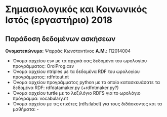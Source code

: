 # Σημασιολογικός και Κοινωνικός Ιστός (εργαστήριο) 2018
## Παράδοση δεδομένων ασκήσεων

**Ονοματεπώνυμο:** Ψαρράς Κωνσταντίνος
**Α.Μ.:** Π2014004

* Όνομα αρχείου csv με τα αρχικά σας δεδομένα του ωρολογίου προγράμματος: OrolProg.csv
* Όνομα αρχείου ntriples με τα δεδομένα RDF του ωρολογίου προγράμματος: rdfntout.nt
* Όνομα αρχείου προγράμματος python με το οποίο κατασκευάσατε τα δεδομένα RDF: rdfdatamaker.py (+rdfntmaker.py?)
* Όνομα αρχείου turtle με το λεξιλόγιο RDFS για το ωρολόγιο πρόγραμμα: vocabulary.nt
* Όνομα αρχείου με τις ετικέτες (rdfs:label) για τους διδάσκοντες και τα μαθήματα: -
